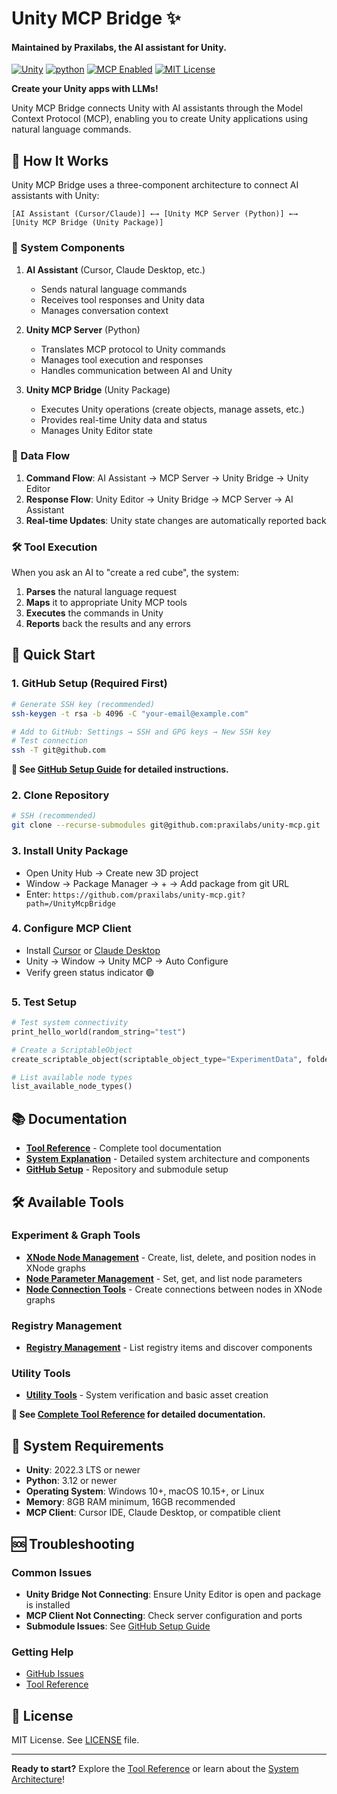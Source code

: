 # Unity MCP Bridge ✨

#### Maintained by Praxilabs, the AI assistant for Unity.

[![](https://img.shields.io/badge/Unity-000000?style=flat&logo=unity&logoColor=blue 'Unity')](https://unity.com/releases/editor/archive)
[![python](https://img.shields.io/badge/Python-3.12-3776AB.svg?style=flat&logo=python&logoColor=white)](https://www.python.org)
[![](https://badge.mcpx.dev?status=on 'MCP Enabled')](https://modelcontextprotocol.io/introduction)
[![](https://img.shields.io/badge/License-MIT-red.svg 'MIT License')](https://opensource.org/licenses/MIT)

**Create your Unity apps with LLMs!**

Unity MCP Bridge connects Unity with AI assistants through the Model Context Protocol (MCP), enabling you to create Unity applications using natural language commands.

## 🤔 How It Works

Unity MCP Bridge uses a three-component architecture to connect AI assistants with Unity:

```
[AI Assistant (Cursor/Claude)] ←→ [Unity MCP Server (Python)] ←→ [Unity MCP Bridge (Unity Package)]
```

### 🔧 System Components

1. **AI Assistant** (Cursor, Claude Desktop, etc.)
   - Sends natural language commands
   - Receives tool responses and Unity data
   - Manages conversation context

2. **Unity MCP Server** (Python)
   - Translates MCP protocol to Unity commands
   - Manages tool execution and responses
   - Handles communication between AI and Unity

3. **Unity MCP Bridge** (Unity Package)
   - Executes Unity operations (create objects, manage assets, etc.)
   - Provides real-time Unity data and status
   - Manages Unity Editor state

### 🔄 Data Flow

1. **Command Flow**: AI Assistant → MCP Server → Unity Bridge → Unity Editor
2. **Response Flow**: Unity Editor → Unity Bridge → MCP Server → AI Assistant
3. **Real-time Updates**: Unity state changes are automatically reported back

### 🛠️ Tool Execution

When you ask an AI to "create a red cube", the system:
1. **Parses** the natural language request
2. **Maps** it to appropriate Unity MCP tools
3. **Executes** the commands in Unity
4. **Reports** back the results and any errors

## 🚀 Quick Start

### 1. GitHub Setup (Required First)
```bash
# Generate SSH key (recommended)
ssh-keygen -t rsa -b 4096 -C "your-email@example.com"

# Add to GitHub: Settings → SSH and GPG keys → New SSH key
# Test connection
ssh -T git@github.com
```

**📖 See [GitHub Setup Guide](docs/GITHUB-SETUP.md) for detailed instructions.**

### 2. Clone Repository
```bash
# SSH (recommended)
git clone --recurse-submodules git@github.com:praxilabs/unity-mcp.git
```

### 3. Install Unity Package
- Open Unity Hub → Create new 3D project
- Window → Package Manager → + → Add package from git URL
- Enter: `https://github.com/praxilabs/unity-mcp.git?path=/UnityMcpBridge`

### 4. Configure MCP Client
- Install [Cursor](https://cursor.sh/) or [Claude Desktop](https://claude.ai/download)
- Unity → Window → Unity MCP → Auto Configure
- Verify green status indicator 🟢

### 5. Test Setup
```python
# Test system connectivity
print_hello_world(random_string="test")

# Create a ScriptableObject
create_scriptable_object(scriptable_object_type="ExperimentData", folder="Assets/Testing/")

# List available node types
list_available_node_types()
```

## 📚 Documentation

- **[Tool Reference](docs/tools/README.md)** - Complete tool documentation
- **[System Explanation](docs/system-explanation/README.md)** - Detailed system architecture and components
- **[GitHub Setup](docs/GITHUB-SETUP.md)** - Repository and submodule setup

## 🛠️ Available Tools

### Experiment & Graph Tools
- **[XNode Node Management](docs/tools/xnode-node-management.md)** - Create, list, delete, and position nodes in XNode graphs
- **[Node Parameter Management](docs/tools/node-parameter-management.md)** - Set, get, and list node parameters
- **[Node Connection Tools](docs/tools/node-connection-tools.md)** - Create connections between nodes in XNode graphs

### Registry Management
- **[Registry Management](docs/tools/registry-management.md)** - List registry items and discover components

### Utility Tools
- **[Utility Tools](docs/tools/utility-tools.md)** - System verification and basic asset creation

**📖 See [Complete Tool Reference](docs/tools/README.md) for detailed documentation.**

## 🔧 System Requirements

- **Unity**: 2022.3 LTS or newer
- **Python**: 3.12 or newer
- **Operating System**: Windows 10+, macOS 10.15+, or Linux
- **Memory**: 8GB RAM minimum, 16GB recommended
- **MCP Client**: Cursor IDE, Claude Desktop, or compatible client

## 🆘 Troubleshooting

### Common Issues
- **Unity Bridge Not Connecting**: Ensure Unity Editor is open and package is installed
- **MCP Client Not Connecting**: Check server configuration and ports
- **Submodule Issues**: See [GitHub Setup Guide](docs/GITHUB-SETUP.md)

### Getting Help
- [GitHub Issues](https://github.com/praxilabs/unity-mcp/issues)
- [Tool Reference](docs/tools/README.md)

## 📄 License

MIT License. See [LICENSE](LICENSE) file.

---

**Ready to start?** Explore the [Tool Reference](docs/tools/README.md) or learn about the [System Architecture](docs/system-explanation/README.md)!
